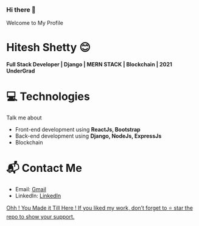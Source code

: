 ### Hi there 👋
Welcome to My Profile

# Hitesh Shetty 😊

<b>Full Stack Developer | Django | MERN STACK | Blockchain | 2021 UnderGrad</b>

# 💻 Technologies
 Talk me about
 - Front-end development using <b>ReactJs, Bootstrap</b>
 - Back-end development using <b>Django, NodeJs, ExpressJs </b>
 - Blockchain
 
# 📬 Contact Me
  - Email: <a href = "mailto: hitesh.shetty2011@gmail.com">Gmail</a>
  - LinkedIn: <a href='https://www.linkedin.com/in/hitesh-shetty2011/' target='_blank'>LinkedIn</a>

<a href='https://github.com/domain69?tab=repositories' target='_blank'>Ohh ! You Made it Till Here ! If you liked my work, don’t forget to ⭐ star the repo to show your support.</a>

<!--
**domain69/domain69** is a ✨ _special_ ✨ repository because its `README.md` (this file) appears on your GitHub profile.

Here are some ideas to get you started:

- 🔭 I’m currently working on ...
- 🌱 I’m currently learning ...
- 👯 I’m looking to collaborate on ...
- 🤔 I’m looking for help with ...
- 💬 Ask me about ...
- 📫 How to reach me: ...
- 😄 Pronouns: ...
- ⚡ Fun fact: ...
-->
